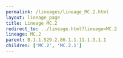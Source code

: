 ```yaml
---
permalink: /lineages/lineage_MC.2.html
layout: lineage_page
title: Lineage MC.2
redirect_to: ../lineage.html?lineage=MC.2
lineage: MC.2
parent: B.1.1.529.2.86.1.1.11.1.3.1.1
children: ['MC.2', 'MC.2.1']
---
```

